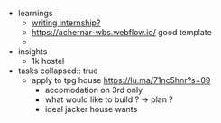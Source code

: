 - learnings
	- [writing internship?](https://twitter.com/DevMotlani/status/1594700694963068930)
	- https://achernar-wbs.webflow.io/ good template
	-
- insights
	- 1k hostel
- tasks
  collapsed:: true
	- apply to tpg house https://lu.ma/71nc5hnr?s=09
		- accomodation on 3rd only
		- what would like to build ? -> plan ?
		- ideal jacker house wants